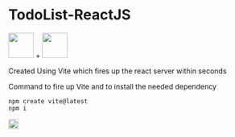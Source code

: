 ﻿# TodoList-ReactJS 
<img src="https://vitejs.dev/logo.svg" height=50px width=50px> + <img src="https://upload.wikimedia.org/wikipedia/commons/thumb/a/a7/React-icon.svg/1200px-React-icon.svg.png" height=50px width=50px>
 
Created Using Vite which fires up the react server within seconds

Command to fire up Vite and to install the needed dependency</br>

```
npm create vite@latest
npm i
```

<img src="https://vitejs.dev/logo.svg" height=20px width=20px> 
